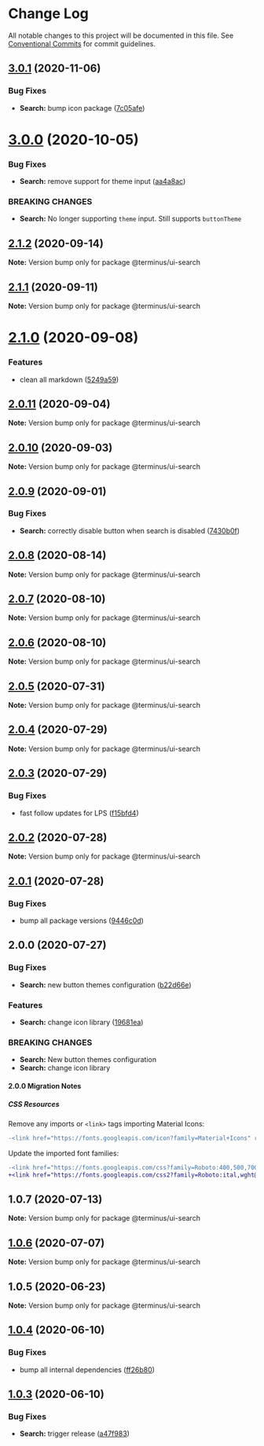 # Change Log

All notable changes to this project will be documented in this file.
See [Conventional Commits](https://conventionalcommits.org) for commit guidelines.

## [3.0.1](https://github.com/GetTerminus/terminus-oss/compare/@terminus/ui-search@3.0.0...@terminus/ui-search@3.0.1) (2020-11-06)


### Bug Fixes

* **Search:** bump icon package ([7c05afe](https://github.com/GetTerminus/terminus-oss/commit/7c05afef030198b75a6292ee52a34e9f2ddf93d8))





# [3.0.0](https://github.com/GetTerminus/terminus-oss/compare/@terminus/ui-search@2.1.2...@terminus/ui-search@3.0.0) (2020-10-05)


### Bug Fixes

* **Search:** remove support for theme input ([aa4a8ac](https://github.com/GetTerminus/terminus-oss/commit/aa4a8ac86b286fb5ea83c079e35286b05a9c79f0))


### BREAKING CHANGES

* **Search:** No longer supporting `theme` input. Still supports `buttonTheme`





## [2.1.2](https://github.com/GetTerminus/terminus-oss/compare/@terminus/ui-search@2.1.1...@terminus/ui-search@2.1.2) (2020-09-14)

**Note:** Version bump only for package @terminus/ui-search





## [2.1.1](https://github.com/GetTerminus/terminus-oss/compare/@terminus/ui-search@2.1.0...@terminus/ui-search@2.1.1) (2020-09-11)

**Note:** Version bump only for package @terminus/ui-search





# [2.1.0](https://github.com/GetTerminus/terminus-oss/compare/@terminus/ui-search@2.0.11...@terminus/ui-search@2.1.0) (2020-09-08)


### Features

* clean all markdown ([5249a59](https://github.com/GetTerminus/terminus-oss/commit/5249a59486be63b6d9a0be7a801defb9b6adcedc))





## [2.0.11](https://github.com/GetTerminus/terminus-oss/compare/@terminus/ui-search@2.0.10...@terminus/ui-search@2.0.11) (2020-09-04)

**Note:** Version bump only for package @terminus/ui-search





## [2.0.10](https://github.com/GetTerminus/terminus-oss/compare/@terminus/ui-search@2.0.9...@terminus/ui-search@2.0.10) (2020-09-03)

**Note:** Version bump only for package @terminus/ui-search

## [2.0.9](https://github.com/GetTerminus/terminus-oss/compare/@terminus/ui-search@2.0.8...@terminus/ui-search@2.0.9) (2020-09-01)

### Bug Fixes

* **Search:** correctly disable button when search is disabled ([7430b0f](https://github.com/GetTerminus/terminus-oss/commit/7430b0fa67bf6fb28af57a2b2fee0ed57580a143))

## [2.0.8](https://github.com/GetTerminus/terminus-oss/compare/@terminus/ui-search@2.0.7...@terminus/ui-search@2.0.8) (2020-08-14)

**Note:** Version bump only for package @terminus/ui-search

## [2.0.7](https://github.com/GetTerminus/terminus-oss/compare/@terminus/ui-search@2.0.6...@terminus/ui-search@2.0.7) (2020-08-10)

**Note:** Version bump only for package @terminus/ui-search

## [2.0.6](https://github.com/GetTerminus/terminus-oss/compare/@terminus/ui-search@2.0.5...@terminus/ui-search@2.0.6) (2020-08-10)

**Note:** Version bump only for package @terminus/ui-search

## [2.0.5](https://github.com/GetTerminus/terminus-oss/compare/@terminus/ui-search@2.0.4...@terminus/ui-search@2.0.5) (2020-07-31)

**Note:** Version bump only for package @terminus/ui-search

## [2.0.4](https://github.com/GetTerminus/terminus-oss/compare/@terminus/ui-search@2.0.3...@terminus/ui-search@2.0.4) (2020-07-29)

**Note:** Version bump only for package @terminus/ui-search

## [2.0.3](https://github.com/GetTerminus/terminus-oss/compare/@terminus/ui-search@2.0.2...@terminus/ui-search@2.0.3) (2020-07-29)

### Bug Fixes

* fast follow updates for LPS ([f15bfd4](https://github.com/GetTerminus/terminus-oss/commit/f15bfd4fa088da2fea76e9964c664bad8844e740))

## [2.0.2](https://github.com/GetTerminus/terminus-oss/compare/@terminus/ui-search@2.0.1...@terminus/ui-search@2.0.2) (2020-07-28)

**Note:** Version bump only for package @terminus/ui-search

## [2.0.1](https://github.com/GetTerminus/terminus-oss/compare/@terminus/ui-search@2.0.0...@terminus/ui-search@2.0.1) (2020-07-28)

### Bug Fixes

* bump all package versions ([9446c0d](https://github.com/GetTerminus/terminus-oss/commit/9446c0d5cde3bd693cfba7cabbfd2db443a47b00))

## 2.0.0 (2020-07-27)

### Bug Fixes

* **Search:** new button themes configuration ([b22d66e](https://github.com/GetTerminus/terminus-oss/commit/b22d66ee60c353f073cf64fb18303621875a3bed))

### Features

* **Search:** change icon library ([19681ea](https://github.com/GetTerminus/terminus-oss/commit/19681ea750ee0f4735630e63767c1d1010a3fa44))

### BREAKING CHANGES

* **Search:** New button themes configuration
* **Search:** change icon library

#### 2.0.0 Migration Notes

##### CSS Resources

Remove any imports or `<link>` tags importing Material Icons:

```diff
-<link href="https://fonts.googleapis.com/icon?family=Material+Icons" rel="stylesheet">
```

Update the imported font families:

```diff
-<link href="https://fonts.googleapis.com/css?family=Roboto:400,500,700" rel="stylesheet">
+<link href="https://fonts.googleapis.com/css2?family=Roboto:ital,wght@0,400;0,500;0,700;1,400&display=swap" rel="stylesheet">
```

## 1.0.7 (2020-07-13)

**Note:** Version bump only for package @terminus/ui-search

## [1.0.6](https://github.com/GetTerminus/terminus-oss/compare/@terminus/ui-search@1.0.5...@terminus/ui-search@1.0.6) (2020-07-07)

**Note:** Version bump only for package @terminus/ui-search

## 1.0.5 (2020-06-23)

**Note:** Version bump only for package @terminus/ui-search

## [1.0.4](https://github.com/GetTerminus/terminus-oss/compare/@terminus/ui-search@1.0.3...@terminus/ui-search@1.0.4) (2020-06-10)

### Bug Fixes

* bump all internal dependencies ([ff26b80](https://github.com/GetTerminus/terminus-oss/commit/ff26b806bb599401f006996be5b567a378e68ef3))

## [1.0.3](https://github.com/GetTerminus/terminus-oss/compare/@terminus/ui-search@1.0.2...@terminus/ui-search@1.0.3) (2020-06-10)

### Bug Fixes

* **Search:** trigger release ([a47f983](https://github.com/GetTerminus/terminus-oss/commit/a47f9838bf1cae64eb9c7262c769bbb731f192c0))

